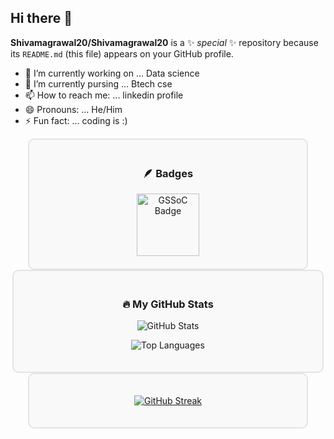 ## Hi there 👋


**Shivamagrawal20/Shivamagrawal20** is a ✨ _special_ ✨ repository because its `README.md` (this file) appears on your GitHub profile.

- 🔭 I’m currently working on ... Data science
- 🌱 I’m currently pursing ... Btech cse
- 📫 How to reach me: ... linkedin profile
- 😄 Pronouns: ... He/Him
- ⚡ Fun fact: ... coding is :)



<div align="center" style="padding: 20px; border: 2px solid #e1e4e8; border-radius: 10px; width: 80%; margin: auto; background-color: #f9f9f9;">

### 🪶 Badges

<div style="display: flex; align-items: center; justify-content: center; gap: 20px;">
    <a href="https://gssoc.girlscript.tech/leaderboard">
        <img src="https://raw.githubusercontent.com/GSSoC24/Postman-Challenge/main/docs/assets/Postman%20White.png" alt="GSSoC Badge" width="100" height="100" />
    </a>
</div>

</div>




<div align="center" style="padding: 20px; border: 2px solid #e1e4e8; border-radius: 10px; width: 90%; margin: auto; background-color: #f9f9f9;">

### 🔥 My GitHub  Stats

![GitHub Stats](https://github-readme-stats.vercel.app/api?username=Shivamagrawal20&count_private=true&show_icons=true&theme=radical&hide_border=true)

![Top Languages](https://github-readme-stats.vercel.app/api/top-langs/?username=Shivamagrawal20&layout=compact&theme=radical&hide_border=true)

</div>








<div align="center" style="padding: 20px; border: 2px solid #e1e4e8; border-radius: 10px; width: 80%; margin: auto; background-color: #f9f9f9;">

[![GitHub Streak](https://github-readme-streak-stats.herokuapp.com/?user=Shivamagrawal20&theme=tokyonight&hide_border=true&date_format=M%20j%5B%2C%20Y%5D)](https://git.io/streak-stats)

</div>





